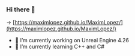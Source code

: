 ### Hi there 👋
-> [https://maximlopez.github.io/MaximLopez/](https://maximlopez.github.io/MaximLopez/)

- 🔭 I’m currently working on Unreal Engine 4.26
- 🌱 I’m currently learning C++ and C#

<!--
**MaximLopez/MaximLopez** is a ✨ _special_ ✨ repository because its `README.md` (this file) appears on your GitHub profile.

Here are some ideas to get you started:

- 🔭 I’m currently working on ...
- 🌱 I’m currently learning ...
- 👯 I’m looking to collaborate on ...
- 🤔 I’m looking for help with ...
- 💬 Ask me about ...
- 📫 How to reach me: ...
- 😄 Pronouns: ...
- ⚡ Fun fact: ...
-->
